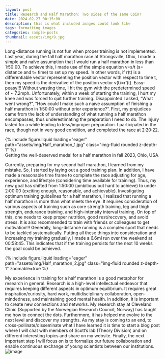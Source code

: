 ```yaml
---
layout: post
title: Research and Half Marathon: Two sides of the same Coin?
date: 2024-02-27 00:15:00
description: this is what included images could look like
tags: formatting images
categories: sample-posts
thumbnail: assets/img/9.jpg
---
```


Long-distance running is not fun when proper training is not implemented. Last year, during the fall half marathon race at Strongsville, Ohio, I made a simple and naïve assumption that I would run a half marathon in less than 1:50:00. To achieve this, I made use of the simple equation v=s/t (s= distance and t= time) to set up my speed. In other words, if r(t) is a differentiable vector representing the position vector with respect to time t, then my speed is the derivative of the position vector v(t)=r’(t). Easy-peasy!!!
Without wasting time, I hit the gym with the predetermined speed of ~ 7.2mph. Unfortunately, within a week of starting the training, I hurt my knee and was forced to quit further training. Disappointed I asked, “What went wrong?”, “How could I make such a naïve assumption of finishing a half marathon in 1:50:00 without prior experience?”. First, my prejudices came from the lack of understanding of what running a half marathon encompasses, thus underestimating the preparation I need to do. The injury lasted for a while leading to less/improper preparation. I participated in the race, though not in very good condition, and completed the race at 2:20:22. 

<div class="row mt-3">
    <div class="col-sm mt-3 mt-md-0">
        {% include figure.liquid loading="eager" path="assets/img/Half_marathon_1.jpg" class="img-fluid rounded z-depth-1" %}
    </div>
    
</div>
<div class="caption">
    Getting the well-deserved medal for a half marathon in fall 2023, Ohio, USA.
</div>

Currently, preparing for my second half marathon, I learned from my mistake. So, I started by laying out a good training plan. In addition, I have made a reasonable time frame to complete the race adjusting for age, experience, and lifestyle (considering time available for training). Thus, my new goal has shifted from 1:50:00 (ambitious but hard to achieve) to under 2:00:00 (exciting enough, reasonable, and achievable). Investigating optimum training guidelines for a half marathon, I realized that running a half marathon is more than what meets the eye. It requires consideration of various aspects of training such as core strength training, leg and thigh strength, endurance training, and high-intensity interval training. On top of this, one needs to keep proper nutrition, good rest/recovery, and avoid stress. It is also recommended to train with friends or colleagues to get motivation!!! Generally, long-distance running is a complex sport that needs to be tackled systematically. Putting all these things into consideration and increasing my training gradually, I made a 6.6ml run over the weekend at 00:58:45. This indicates that if the training persists for the next 10 weeks the goal could be achieved. 
<div class="row mt-3">
    <div class="col-sm mt-3 mt-md-0">
        {% include figure.liquid loading="eager" path="assets/img/Half_marathon_2.jpg" class="img-fluid rounded z-depth-1" zoomable=true %}
    </div>
    
</div>

My experience in training for a half marathon is a good metaphor for research in general. Research is a high-level intellectual endeavor that requires keeping different aspects in optimum equilibrium. It requires great inspiration/curiosity, hard work, multidisciplinary collaboration, open-mindedness, and maintaining good mental health. In addition, it is important to create new connections and networks. My research stay at Cleveland Clinic (Supported by the Norwegian Research Council, Norway) has taught me how to connect the dots. Furthermore, it has helped me evolve to the next level and discover my strengths. As my stay is coming to an end, to cross-pollinate/disseminate what I have learned it is time to start a blog post where I will chat with members of Scott’s lab (Theory Division) and on different interesting topics and share on my website. Finally, the next important step I will focus on is to formalize our future collaboration and enable continuous exchange of young scientists between our institutions. ![image](https://github.com/DTadele/dtadele.github.io/assets/58664271/51b82647-4052-485b-8a64-7d51990ab6eb)


